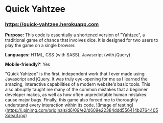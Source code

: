 # Quick Yahtzee
### https://quick-yahtzee.herokuapp.com

**Purpose:** This code is essentially a shortened version of "Yahtzee", a traditional game of chance that involves dice. It is designed for two users to play the game on a single browser.

**Languages:** HTML, CSS (with SASS), Javascript (with jQuery)

**Mobile-friendly?:** Yes

"Quick Yahtzee" is the first, independent work that I ever made using Javascript and jQuery. It was truly eye-opening for me as I learned the amazing, interactive capabilities of a modern website's basic tools. This also abruptly taught me many of the common mistakes that a beginner developer makes, as well as how often unpredictable human mistakes cause major bugs. Finally, this game also forced me to thoroughly understand every interaction within its code. 
![Image of testing]
(https://i.pinimg.com/originals/d6/09/e2/d609e22384ddd556414b27644053dea3.jpg)

